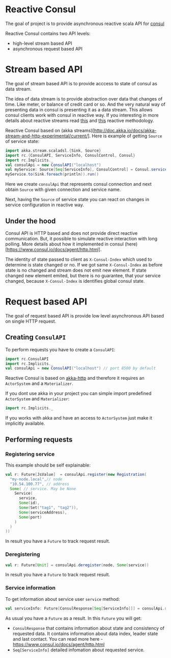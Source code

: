 # Reactive Consul
The goal of project is to provide asynchronous reactive scala API for [consul](http://consul.io)

Reactive Consul contains two API levels:
* high-level stream based API
* asynchronous request based API

# Stream based API
The goal of stream based API is to provide acccess to state of consul as data stream. 

The idea of data stream is to provide abstraction over data that changes of time. Like meter, or balance of credit card or so. And the very natural way of presenting data in consul is presenting it as a data stream. This allows consul clients work with consul in reactive way. If you interesting in more details about reactive streams read [this](http://www.reactive-streams.org/) and [this](http://www.reactivemanifesto.org/) reactive methodology.

Reactive Consul based on (akka streams)[http://doc.akka.io/docs/akka-stream-and-http-experimental/current/]. Here is example of getting `Source` of service state:

```scala
import akka.stream.scaladsl.{Sink, Source}
import rc.{ConsulAPI, ServiceInfo, ConsulControl, Consul}
import rc.Implicits._
val consulApi = new ConsulAPI("localhost")
val myService: Source[Seq[ServiceInfo], ConsulControl] = Consul.service(consulApi, "myService")
myService.to(Sink.foreach(println)).run()
```

Here we create `consulApi` that represents consul connection and next obtain `Source` with given connection and service name.

Next, having the `Source` of service state you can react on changes in service configuration in reactive way.

## Under the hood
Consul API is HTTP based and does not provide direct reactive communication. But, it possible to simulate reactive interaction with long polling. More details about how it implemented in consul (here)[https://www.consul.io/docs/agent/http.html]. 

The identity of state passed to client as `X-Consul-Index` which used to determine is state changed or no. If we got same `X-Consul-Index` as before state is no changed and stream does not emit new element. If state changed new element emited, but there is no guarantee, that your service changed, because `X-Consul-Index` is identifies global consul state.

# Request based API
The goal of request based API is provide low level asynchronous API based on single HTTP request.

## Creating `ConsulAPI`
To perform requests you have to create a `ConsulAPI`:

```scala
import rc.ConsulAPI
import rc.Implicits._
val consulApi = new ConsulAPI("localhost") // port 8500 by default
```

Reactive Consul is based on [akka-http](http://doc.akka.io/docs/akka-stream-and-http-experimental/1.0/scala/http/index.html) 
and therefore it requires an `ActorSystem` and a `Materializer`.

If you dont use akka in your project you can simple import predefined `ActorSystem` and `Materializer`:

```scala
import rc.Implicits._
```

If you works with akka and have an access to `ActorSystem` just make it implicitly available. 

## Performing requests

### Registering service

This example should be self explainable:
```scala
val r: Future[JsValue]  = consulApi.register(new Registration(
  "my-node.local",// node
  "10.54.100.77", // address
  Some( // service. May be None
    Service(
      service, 
      Some(id),
      Some(Set("tag1", "tag2")),
      Some(serviceAddress),
      Some(port)
    )
  )
))
```

In result you have a `Future` to track request result.

### Deregistering 

```scala
val r: Future[Unit] = consulApi.deregister(node, Some(service))
```

In result you have a `Future` to track request result.

### Service information

To get information about service user `service` method:

```scala 
val serviceInfo: Future[ConsulResponse[Seq[ServiceInfo]]] = consulApi.service(serviceName)
```

As usual you have a `Future` as a result. In this `Future` you will get:
* `ConsulResponse` that contains information about state and consistency of requested data. It contains information about data index, leader state and last contact. You can read more here - https://www.consul.io/docs/agent/http.html
* `Seq[ServiceInfo]` detailed infomation about requested service.
